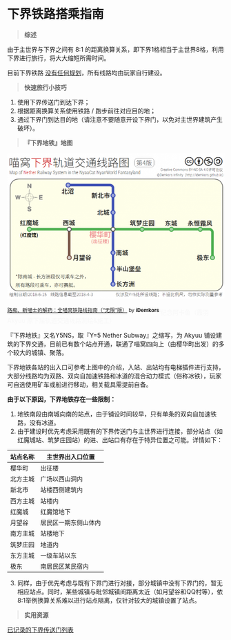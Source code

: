# 下界铁路搭乘指南

> **综述**

由于主世界与下界之间有 8:1 的距离换算关系，即下界1格相当于主世界8格，利用下界进行旅行，将大大缩短所需时间。

目前下界铁路 [没有任何规划](https://bbs.nyaa.cat/d/987)，所有线路均由玩家自行建设。

> **快速旅行小技巧**

1. 使用下界传送门到达下界；
2. 根据距离换算关系使用铁路 / 跑步前往对应目的地；
3. 通过下界门到达目的地（请注意不要随意开设下界门，以免对主世界建筑产生破坏）。

> **『下界地铁』地图**

![喵窝下界轨道交通线路图](../../assets/images/map-navi/NyaaCat铁路-下界4.png)

<sup>[路痴、新喵士的解药：全喵窝铁路线指南（“无限”版）](https://bbs.nyaa.cat/d/951) by **iDemkors** </sup> <font color="#F7F7F7">纪念阿卡鱼（霞羽 Akyuu 原下届轨道交通线路测绘&施工）</font>

『下界地铁』又名Y5NS，取『Y=5 Nether Subway』之缩写，为 Akyuu 铺设建筑的下界交通，目前已有数个站点开通，联通了喵窝四向上（由樱华町出发）的多个较大的城镇、聚落。

下界地铁各站的出入口可参考上图中的介绍，入站、出站均有电梯插件进行支持，大部分线路均为双路、双向自加速铁路和冰道的混合动力模式（俗称冰铁），玩家可自选使用矿车或船进行移动，相关载具需提前自备。

**由于以下原因，下界地铁存在一些限制：**

1. 地铁南段由南城向南的站点，由于铺设时间较早，只有单条的双向自加速铁路，没有冰道。
2. 由于建设时优先考虑采用既有的下界传送门与主世界进行连接，部分站点（如红魔城站、筑梦庄园站）的进、出站口有存在于特异位置之可能。详情如下：

| **站点名称** | **主世界出入口位置** |
| -------- | ------------ |
| 樱华町      | 出征楼          |
| 北方主城     | 广场以西山洞内      |
| 新北市      | 站楼西侧建筑内      |
| 西方主城     | 站楼内          |
| 红魔城      | 红魔馆地下        |
| 月望谷      | 居民区一期东侧山体内   |
| 南方主城     | 站楼地下         |
| 筑梦庄园     | 地道内          |
| 东方主城     | 一级车站以东       |
| 极东       | 南居民区某民宿内     |

3. 同样，由于优先考虑与既有下界门进行对接，部分城镇中没有下界门的，暂无相应站点。同时，某些城镇与毗邻城镇间距离太近（如月望谷和QQ村等），依8:1举例换算关系难以进行站点隔离，仅针对较大的城镇设置了站点。

> **实用资源**

[已记录的下界传送门列表](nyaa/projects/nether-portal)